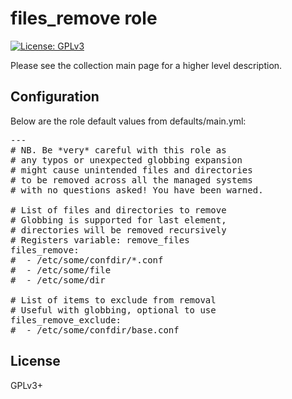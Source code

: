 # files_remove role

[![License: GPLv3](https://img.shields.io/badge/license-GPLv3-brightgreen.svg)](https://www.gnu.org/licenses/gpl-3.0)

Please see the collection main page for a higher level description.

## Configuration

Below are the role default values from defaults/main.yml:

<pre>
---
# NB. Be *very* careful with this role as
# any typos or unexpected globbing expansion
# might cause unintended files and directories
# to be removed across all the managed systems
# with no questions asked! You have been warned.

# List of files and directories to remove
# Globbing is supported for last element,
# directories will be removed recursively
# Registers variable: remove_files
files_remove:
#  - /etc/some/confdir/*.conf
#  - /etc/some/file
#  - /etc/some/dir

# List of items to exclude from removal
# Useful with globbing, optional to use
files_remove_exclude:
#  - /etc/some/confdir/base.conf
</pre>

## License

GPLv3+
